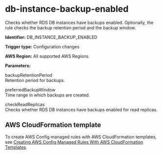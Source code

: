 # db\-instance\-backup\-enabled<a name="db-instance-backup-enabled"></a>

Checks whether RDS DB instances have backups enabled\. Optionally, the rule checks the backup retention period and the backup window\.

**Identifier:** DB\_INSTANCE\_BACKUP\_ENABLED

**Trigger type:** Configuration changes

**AWS Region:** All supported AWS Regions

**Parameters:**

 backupRetentionPeriod   
 Retention period for backups\. 

 preferredBackupWindow   
 Time range in which backups are created\. 

 checkReadReplicas   
 Checks whether RDS DB instances have backups enabled for read replicas\. 

## AWS CloudFormation template<a name="w24aac11c29c17c85c15"></a>

To create AWS Config managed rules with AWS CloudFormation templates, see [Creating AWS Config Managed Rules With AWS CloudFormation Templates](aws-config-managed-rules-cloudformation-templates.md)\.